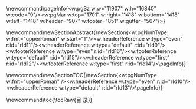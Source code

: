 \newcommand\pageInfo{<w:pgSz w:w="11907" w:h="16840" w:code="9"/><w:pgMar w:top="1701" w:right="1418" w:bottom="1418" w:left="1418" w:header="907" w:footer="851" w:gutter="567"/>}

\newcommand\newSectionAbstract{\newSection{<w:pgNumType w:fmt="upperRoman" w:start="1"/><w:headerReference w:type="even" r:id="rId11"/><w:headerReference w:type="default" r:id="rId9"/><w:footerReference w:type="even" r:id="rId16"/><w:footerReference w:type="default" r:id="rId15"/><w:headerReference w:type="first" r:id="rId12"/><w:footerReference w:type="first" r:id="rId14"/>\pageInfo}}

\newcommand\newSectionTOC{\newSection{<w:pgNumType w:fmt="upperRoman" /><w:headerReference w:type="even" r:id="rId10"/><w:headerReference w:type="default" r:id="rId13"/>\pageInfo}}

\newcommand\toc{\tocRaw{目    录}}
